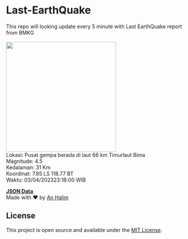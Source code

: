 # Last-EarthQuake
This repo will looking update every 5 minute with Last EarthQuake report from BMKG
<br>
<br>
<img src="https://ews.bmkg.go.id/TEWS/data/20230403231800.mmi.jpg?33758cosp85g1qfe50b50av" width="300"/>
<br>
Lokasi: Pusat gempa berada di laut 66 km Timurlaut Bima <br>
Magnitude: 4.5 <br>
Kedalaman: 31 Km <br>
Koordinat: 7.85 LS 118.77 BT <br>
Waktu: 03/04/202323:18:00 WIB <br>

<a href="./data/data.json">**JSON Data**</a>
<br>
Made with ❤️ by <a href="https://github.com/an-halim">An Halim</a>
## License

This project is open source and available under the [MIT License](LICENSE).
